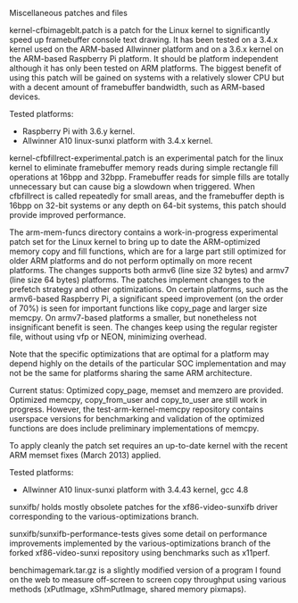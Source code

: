 Miscellaneous patches and files

kernel-cfbimageblt.patch is a patch for the Linux kernel to significantly
speed up framebuffer console text drawing. It has been tested on a 3.4.x
kernel used on the ARM-based Allwinner platform and on a 3.6.x kernel on
the ARM-based Raspberry Pi platform. It should be platform independent
although it has only been tested on ARM platforms. The biggest benefit of
using this patch will be gained on systems with a relatively slower CPU but
with a decent amount of framebuffer bandwidth, such as ARM-based devices.

Tested platforms:

- Raspberry Pi with 3.6.y kernel.
- Allwinner A10 linux-sunxi platform with 3.4.x kernel.

kernel-cfbfillrect-experimental.patch is an experimental patch for the
linux kernel to eliminate framebuffer memory reads during simple rectangle
fill operations at 16bpp and 32bpp. Framebuffer reads for simple fills
are totally unnecessary but can cause big a slowdown when triggered. When
cfbfillrect is called repeatedly for small areas, and the framebuffer
depth is 16bpp on 32-bit systems or any depth on 64-bit systems, this
patch should provide improved performance.

The arm-mem-funcs directory contains a work-in-progress experimental
patch set for the Linux kernel to bring up to date the ARM-optimized
memory copy and fill functions, which are for a large part still
optimized for older ARM platforms and do not perform optimally on more
recent platforms. The changes supports both armv6 (line size 32 bytes)
and armv7 (line size 64 bytes) platforms. The patches implement changes
to the prefetch strategy and other optimizations. On certain platforms,
such as the  armv6-based Raspberry Pi, a significant speed improvement
(on the order of 70%) is seen for important functions like copy_page and
larger size memcpy. On armv7-based platforms a smaller, but nonetheless
not insignificant benefit is seen. The changes keep using the regular
register file, without using vfp or NEON, minimizing overhead.

Note that the specific optimizations that are optimal for a platform
may depend highly on the details of the particular SOC implementation
and may not be the same for platforms sharing the same ARM architecture.

Current status: Optimized copy_page, memset and memzero are provided.
Optimized memcpy, copy_from_user and copy_to_user are still work in
progress. However, the test-arm-kernel-memcpy repository contains
userspace versions for benchmarking and validation of the optimized
functions are does include preliminary implementations of memcpy.

To apply cleanly the patch set requires an up-to-date kernel with the
recent ARM memset fixes (March 2013) applied.

Tested platforms:

- Allwinner A10 linux-sunxi platform with 3.4.43 kernel, gcc 4.8

sunxifb/ holds mostly obsolete patches for the xf86-video-sunxifb driver
corresponding to the various-optimizations branch.

sunxifb/sunxifb-performance-tests gives some detail on performance
improvements implemented by the various-optimizations branch of the forked
xf86-video-sunxi repository using benchmarks such as x11perf.

benchimagemark.tar.gz is a slightly modified version of a program I found
on the web to measure off-screen to screen copy throughput using various
methods (xPutImage, xShmPutImage, shared memory pixmaps).

